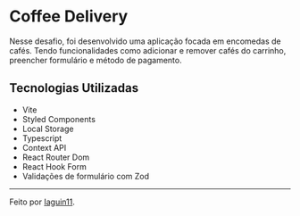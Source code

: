 # Coffee Delivery

Nesse desafio, foi desenvolvido uma aplicação focada em encomedas de cafés. Tendo funcionalidades como
adicionar e remover cafés do carrinho, preencher formulário e método de
pagamento.

## Tecnologias Utilizadas

 
- Vite
- Styled Components
- Local Storage
- Typescript
- Context API
- React Router Dom
- React Hook Form
- Validações de formulário com Zod

---

Feito por [Iaguin11](https://github.com/Iaguin11).
